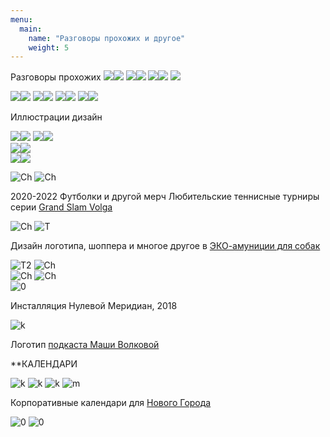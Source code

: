 ```yaml
---
menu:
  main:
    name: "Разговоры прохожих и другое"
    weight: 5
---
```

Разговоры прохожих 
![](s01.jpg)![](s02.jpg)
![](s03.jpg)![](s04.jpg)
![](s001.jpg)![](s002.jpg)
![](s003.jpg)

![](🧐.png)![](👍.png) 
![](🔥копия.png)![](✨копия.png) 
![](🤡.png)![](🤦.png) 
![](🤨.png)![](🤔.png) 




Иллюстрации дизайн

![](01.png)![](617.png) 
![](637.png)![](659.png)  
![](828.png)![](893.png)  
![](908+.png)![](917+.png)  


![Ch](Chebo.png)
![Ch](ch2.png)

2020-2022 Футболки и другой мерч Любительские теннисные турниры серии [Grand Slam Volga](https://www.instagram.com/arutiunianopen/?hl=en)

![Ch](DD.png)
![T](T.png) 

Дизайн логотипа, шоппера и многое другое в [ЭКО-амуниции для собак](https://vk.com/dog_do_it)

![T2](T2.png)
![Ch](14j.png)  
![Ch](S.png)
![Ch](sk.png)  
![0](0.png)

Инсталляция Нулевой Меридиан, 2018

![k](K.png)

Логотип [подкаста Маши Волковой](https://uzelok.mave.digital/)


**КАЛЕНДАРИ

![k](CAL.png)
![k](CR.png)
![k](Calend.png)
![m](M.png)  

Корпоративные календари для [Нового Города](https://ng21.ru/)  

![0](B.png)
![0](L.png)






